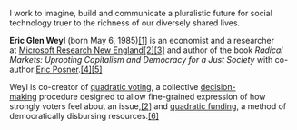 I work to imagine, build and communicate a pluralistic future for social technology truer to the richness of our diversely shared lives.

**Eric Glen Weyl** (born May 6, 1985)[[1]](https://en.wikipedia.org/wiki/Glen_Weyl#cite_note-:0-1) is an economist and a researcher at [Microsoft Research New England](https://en.wikipedia.org/wiki/Microsoft_Research_New_England "Microsoft Research New England")[[2]](https://en.wikipedia.org/wiki/Glen_Weyl#cite_note-CoyExpensive-2)[[3]](https://en.wikipedia.org/wiki/Glen_Weyl#cite_note-3) and author of the book _Radical Markets: Uprooting Capitalism and Democracy for a Just Society_ with co-author [Eric Posner](https://en.wikipedia.org/wiki/Eric_Posner "Eric Posner").[[4]](https://en.wikipedia.org/wiki/Glen_Weyl#cite_note-4)[[5]](https://en.wikipedia.org/wiki/Glen_Weyl#cite_note-5)

Weyl is co-creator of [quadratic voting](https://en.wikipedia.org/wiki/Quadratic_voting "Quadratic voting"), a collective [decision-making](https://en.wikipedia.org/wiki/Decision-making "Decision-making") procedure designed to allow fine-grained expression of how strongly voters feel about an issue,[[2]](https://en.wikipedia.org/wiki/Glen_Weyl#cite_note-CoyExpensive-2) and [quadratic funding](https://en.wikipedia.org/wiki/Quadratic_voting#Quadratic_funding "Quadratic voting"), a method of democratically disbursing resources.[[6]](https://en.wikipedia.org/wiki/Glen_Weyl#cite_note-6)

